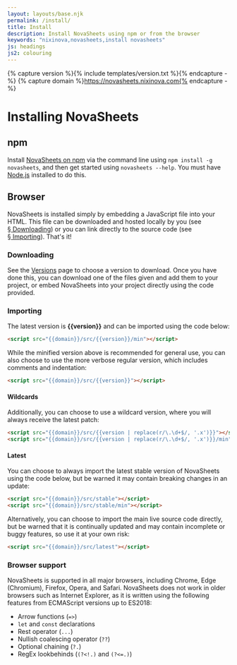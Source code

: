 ```yaml
---
layout: layouts/base.njk
permalink: /install/
title: Install
description: Install NovaSheets using npm or from the browser
keywords: "nixinova,novasheets,install novasheets"
js: headings
js2: colouring
---
```

{% capture version %}{% include templates/version.txt %}{% endcapture -%}
{% capture domain %}https://novasheets.nixinova.com{% endcapture -%}

# Installing NovaSheets

## npm
Install [NovaSheets on npm](https://npmjs.org/package/novasheets) via the command line using `npm install -g novasheets`, and then get started using `novasheets --help`.
You must have [Node.js](https://nodejs.org/) installed to do this.

## Browser
NovaSheets is installed simply by embedding a JavaScript file into your HTML.
This file can be downloaded and hosted locally by you (see [§&nbsp;Downloading](#downloading))
or you can link directly to the source code (see [§&nbsp;Importing](#importing)).
That's it!

### Downloading
See the [Versions](/versions/) page to choose a version to download.
Once you have done this, you can download one of the files given and add them to your project, or embed NovaSheets into your project directly using the code provided.

### Importing
The latest version is <strong>{{version}}</strong> and can be imported using the code below:
```html
<script src="{{domain}}/src/{{version}}/min"></script>
```

While the minified version above is recommended for general use, you can also choose to use the more verbose regular version, which includes comments and indentation:
```html
<script src="{{domain}}/src/{{version}}"></script>
```

#### Wildcards

Additionally, you can choose to use a wildcard version, where you will always receive the latest patch:
```html
<script src="{{domain}}/src/{{version | replace(r/\.\d+$/, '.x')}}"></script>
<script src="{{domain}}/src/{{version | replace(r/\.\d+$/, '.x')}}/min"></script>
```

#### Latest

You can choose to always import the latest stable version of NovaSheets using the code below, but be warned it may contain breaking changes in an update:
```html
<script src="{{domain}}/src/stable"></script>
<script src="{{domain}}/src/stable/min"></script>
```

Alternatively, you can choose to import the main live source code directly, but be warned that it is continually updated and may contain incomplete or buggy features, so use it at your own risk:
```html
<script src="{{domain}}/src/latest"></script>
```

### Browser support

NovaSheets is supported in all major browsers, including Chrome, Edge (Chromium), Firefox, Opera, and Safari.
NovaSheets does not work in older browsers such as Internet Explorer, as it is written using the following features from ECMAScript versions up to ES2018:

- Arrow functions (`=>`)
- `let` and `const` declarations
- Rest operator (`...`)
- Nullish coalescing operator (`??`)
- Optional chaining (`?.`)
- RegEx lookbehinds (`(?<!.)` and `(?<=.)`)
